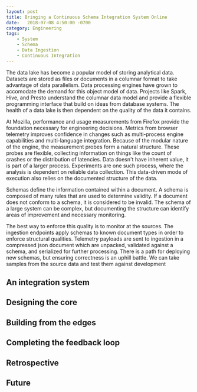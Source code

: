 ```yaml
---
layout: post
title: Bringing a Continuous Schema Integration System Online
date:   2018-07-08 4:50:00 -0700
category: Engineering
tags:
    - System
    - Schema
    - Data Ingestion
    - Continuous Integration
---
```


The data lake has become a popular model of storing analytical data.
Datasets are stored as files or documents in a columnar format to take advantage of data parallelism.
Data processing engines have grown to accomodate the demand for this object model of data.
Projects like Spark, Hive, and Presto understand the columnar data model and provide a flexible programming interface that build on ideas from database systems.
The health of a data lake is then dependent on the quality of the data it contains.

At Mozilla, performance and usage measurements from Firefox provide the foundation necessary for engineering decisions.
Metrics from browser telemetry improves confidence in changes such as multi-process engine capabilities and multi-language integration.
Because of the modular nature of the engine, the measurement probes form a natural structure.
These probes are flexible, collecting information on things like the count of crashes or the distribution of latencies.
Data doesn't have inherent value, it is part of a larger process.
Experiments are one such process, where the analysis is dependent on reliable data collection.
This data-driven mode of execution also relies on the documented structure of the data.

Schemas define the information contained within a document.
A schema is composed of many rules that are used to determine validity.
If a document does not conform to a schema, it is considered to be invalid.
The schema of a large system can be complex, but documenting the structure can identify areas of improvement and necessary monitoring.

The best way to enforce this quality is to monitor at the sources.
The ingestion endpoints apply schemas to known document types in order to enforce structural qualities.
Telemetry payloads are sent to ingestion in a compressed json document which are unpacked, validated against a schema, and serialized for further processing.
There is a path for deploying new schemas, but ensuring correctness is an uphill battle.
We can take samples from the source data and test them against development

## An integration system

## Designing the core

## Building from the edges

## Completing the feedback loop

## Retrospective

## Future
